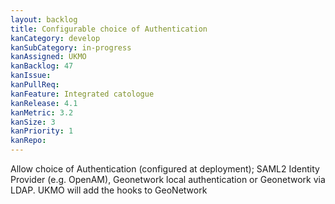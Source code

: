 ```yaml
---
layout: backlog
title: Configurable choice of Authentication
kanCategory: develop
kanSubCategory: in-progress
kanAssigned: UKMO
kanBacklog: 47
kanIssue:
kanPullReq:
kanFeature: Integrated catologue
kanRelease: 4.1
kanMetric: 3.2
kanSize: 3
kanPriority: 1
kanRepo: 
---
```

Allow choice of Authentication (configured at deployment); SAML2 Identity Provider (e.g. OpenAM), Geonetwork local authentication or Geonetwork via LDAP. UKMO will add the hooks to GeoNetwork
